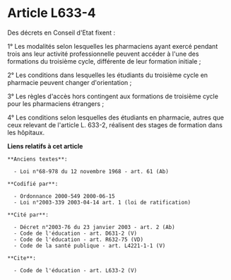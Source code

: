 # Article L633-4

Des décrets en Conseil d'Etat fixent : 

1° Les modalités selon lesquelles les pharmaciens ayant exercé pendant trois ans leur activité professionnelle peuvent
accéder à l'une des formations du troisième cycle, différente de leur formation initiale ; 

2° Les conditions dans lesquelles les étudiants du troisième cycle en pharmacie peuvent changer d'orientation ; 

3° Les règles d'accès hors contingent aux formations de troisième cycle pour les pharmaciens étrangers ; 

4° Les conditions selon lesquelles des étudiants en pharmacie, autres que ceux relevant de l'article L. 633-2, réalisent des
stages de formation dans les hôpitaux.

**Liens relatifs à cet article**

	**Anciens textes**:

	  - Loi n°68-978 du 12 novembre 1968 - art. 61 (Ab)

	**Codifié par**:

	  - Ordonnance 2000-549 2000-06-15
	  - Loi n°2003-339 2003-04-14 art. 1 (loi de ratification)

	**Cité par**:

	  - Décret n°2003-76 du 23 janvier 2003 - art. 2 (Ab)
	  - Code de l'éducation - art. D631-2 (V)
	  - Code de l'éducation - art. R632-75 (VD)
	  - Code de la santé publique - art. L4221-1-1 (V)

	**Cite**:

	  - Code de l'éducation - art. L633-2 (V)
